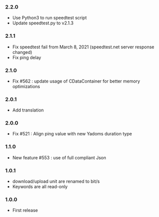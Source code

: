### 2.2.0
* Use Python3 to run speedtest script
* Update speedtest.py to v2.1.3

### 2.1.1
* Fix speedtest fail from March 8, 2021 (speedtest.net server response changed)
* Fix ping delay

### 2.1.0
* Fix #562  : update usage of CDataContainer for better memory optimizations

### 2.0.1
* Add translation

### 2.0.0
* Fix #521 : Align ping value with new Yadoms duration type

### 1.1.0
* New feature #553 : use of full compliant Json

### 1.0.1
* download/upload unit are renamed to bit/s
* Keywords are all read-only

### 1.0.0
* First release
